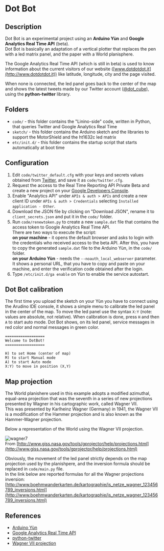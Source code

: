 Dot Bot
=======

## Description

Dot Bot is an experimental project using an **Arduino Yùn** and **Google Analytics Real Time API** (beta).  
Dot Bot is basically an adaptation of a vertical plotter that replaces the pen with a led matrix panel, and the paper with a World planisphere.

The Google Analytics Real Time API (which is still in beta) is used to know information about the current visitors of our website ([www.dotdotdot.it](http://www.dotdotdot.it)) like latitude, longitude, city and the page visited.

When none is connected, the led panel goes back to the center of the map and shows the latest tweets made by our Twitter account ([@dot_cube](https://twitter.com/dot_cube)), using the **python-twitter** library.

## Folders

* `code/` - this folder contains the "Linino-side" code, written in Python, that queries Twitter and Google Analytics Real Time
* `sketch/` - this folder contains the Arduino sketch and the libraries to support the MotorShield and the ht1632c led matrix 
* `etc/init.d/` - this folder contains the startup script that starts automatically at boot time

## Configuration

1. Edit `code/twitter_default.cfg` with your keys and secrets values obtained from [Twitter](https://dev.twitter.com/), and save it as `code/twitter.cfg`.
3. Request the access to the Real Time Reporting API Private Beta and create a new project on your [Google Developers Console](https://console.developers.google.com).
4. Enable "Analytics API" under `APIs & auth > APIs` and create a new client ID under `APIs & auth > Credentials` selecting `Installed application - Other`.
5. Download the JSON file by clicking on "Download JSON", rename it to `client_secrets.json` and put it in the `code/` folder.
6. Run `code/renewtoken.py` to create a new `sample.dat` file that contains the access token to Google Analytics Real Time API.  
    There are two ways to execute the script:  
    **on your machine** - it opens the default browser and asks to login with the credentials who received access to the beta API. After this, you have to copy the generated `sample.dat` file to the Arduino Yùn, in the `code/` folder.  
    **on your Arduino Yùn** - needs the `--noauth_local_webserver` parameter. It shows a personal URL, that you have to copy and paste on your machine, and enter the verification code obtained after the login.
7. Type `/etc/init.d/ga enable` on Yùn to enable the service autostart.


## Dot Bot calibration

The first time you upload the sketch on your Yùn you have to connect using the Arudino IDE console, it shows a simple menu to calibrate the led panel in the center of the map.
To move the led panel use the syntax `X:Y` (note: values are absolute, not relative). When calibration is done, press `H` and then `A` to start auto mode.
Dot Bot shows, on its led panel, service messages in red color and normal messages in green color. 

    ==================
    Welcome to DotBot!
    ==================

    H) to set Home (center of map)
    M) to start Manual mode
    A) to start Auto mode
    X:Y) to move in position (X,Y)



## Map projection

The World planishere used in this example adopts a modified azimuthal, equal-area projection that was the seventh in a series of new projections presented by Wagner in his cartographic work, called Wagner VII.  
This was presented by Karlheinz Wagner (Germany) in 1941, the Wagner VII is a modification of the Hammer projection and is also known as the Hammer-Wagner projection.

Below a representation of the World using the Wagner VII projection.

![wagner7](http://www.giss.nasa.gov/tools/gprojector/help/projections/wagner7.gif)  
From [http://www.giss.nasa.gov/tools/gprojector/help/projections.html](http://www.giss.nasa.gov/tools/gprojector/help/projections.html)

Obviously, the movement of the led panel strictly depends on the map projection used by the planishpere, and the inversion formula should be replaced in `code/main.py` file.  
In the link below are reported formulas for all the Wagner projections inversion:  
[http://www.boehmwanderkarten.de/kartographie/is_netze_wagner_123456789_inversions.html](http://www.boehmwanderkarten.de/kartographie/is_netze_wagner_123456789_inversions.html)

## References

* [Arduino Yùn](http://arduino.cc/en/Main/ArduinoBoardYun?from=Main.ArduinoYUN)
* [Google Analytics Real Time API](https://developers.google.com/analytics/devguides/reporting/realtime/v3/)
* [python-twitter](https://github.com/bear/python-twitter)
* [Wagner VII projection](http://www.mapthematics.com/ProjectionsList.php?Projection=188)

